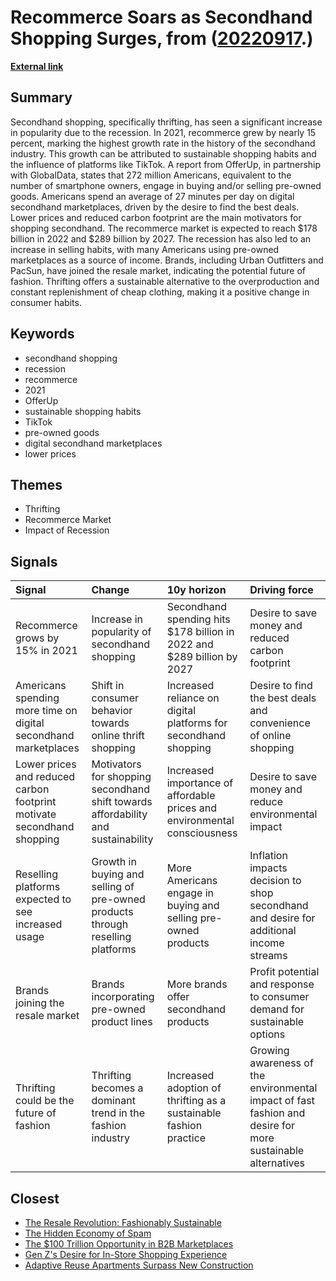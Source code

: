 # __Recommerce Soars as Secondhand Shopping Surges__, from ([20220917](https://kghosh.substack.com/p/20220917).)

__[External link](https://www.inputmag.com/style/secondhand-shopping-is-at-all-time-high-thanks-to-the-recession)__



## Summary

Secondhand shopping, specifically thrifting, has seen a significant increase in popularity due to the recession. In 2021, recommerce grew by nearly 15 percent, marking the highest growth rate in the history of the secondhand industry. This growth can be attributed to sustainable shopping habits and the influence of platforms like TikTok. A report from OfferUp, in partnership with GlobalData, states that 272 million Americans, equivalent to the number of smartphone owners, engage in buying and/or selling pre-owned goods. Americans spend an average of 27 minutes per day on digital secondhand marketplaces, driven by the desire to find the best deals. Lower prices and reduced carbon footprint are the main motivators for shopping secondhand. The recommerce market is expected to reach $178 billion in 2022 and $289 billion by 2027. The recession has also led to an increase in selling habits, with many Americans using pre-owned marketplaces as a source of income. Brands, including Urban Outfitters and PacSun, have joined the resale market, indicating the potential future of fashion. Thrifting offers a sustainable alternative to the overproduction and constant replenishment of cheap clothing, making it a positive change in consumer habits.

## Keywords

* secondhand shopping
* recession
* recommerce
* 2021
* OfferUp
* sustainable shopping habits
* TikTok
* pre-owned goods
* digital secondhand marketplaces
* lower prices

## Themes

* Thrifting
* Recommerce Market
* Impact of Recession

## Signals

| Signal                                                                 | Change                                                                            | 10y horizon                                                               | Driving force                                                                                              |
|:-----------------------------------------------------------------------|:----------------------------------------------------------------------------------|:--------------------------------------------------------------------------|:-----------------------------------------------------------------------------------------------------------|
| Recommerce grows by 15% in 2021                                        | Increase in popularity of secondhand shopping                                     | Secondhand spending hits $178 billion in 2022 and $289 billion by 2027    | Desire to save money and reduced carbon footprint                                                          |
| Americans spending more time on digital secondhand marketplaces        | Shift in consumer behavior towards online thrift shopping                         | Increased reliance on digital platforms for secondhand shopping           | Desire to find the best deals and convenience of online shopping                                           |
| Lower prices and reduced carbon footprint motivate secondhand shopping | Motivators for shopping secondhand shift towards affordability and sustainability | Increased importance of affordable prices and environmental consciousness | Desire to save money and reduce environmental impact                                                       |
| Reselling platforms expected to see increased usage                    | Growth in buying and selling of pre-owned products through reselling platforms    | More Americans engage in buying and selling pre-owned products            | Inflation impacts decision to shop secondhand and desire for additional income streams                     |
| Brands joining the resale market                                       | Brands incorporating pre-owned product lines                                      | More brands offer secondhand products                                     | Profit potential and response to consumer demand for sustainable options                                   |
| Thrifting could be the future of fashion                               | Thrifting becomes a dominant trend in the fashion industry                        | Increased adoption of thrifting as a sustainable fashion practice         | Growing awareness of the environmental impact of fast fashion and desire for more sustainable alternatives |

## Closest

* [The Resale Revolution: Fashionably Sustainable](8a1754f1df4fcfa417f1facfd72eebe0)
* [The Hidden Economy of Spam](624824a70a2ff3ab1c5aaafdfbf293e7)
* [The $100 Trillion Opportunity in B2B Marketplaces](50aefdd8b2bffa1bb84f8460c7b559c2)
* [Gen Z's Desire for In-Store Shopping Experience](adc1258885aa937c5350875662ee892f)
* [Adaptive Reuse Apartments Surpass New Construction](8bff520dc945204951b32a6c4b10571e)